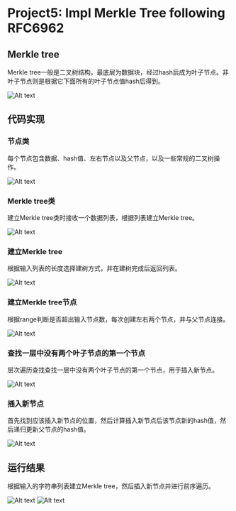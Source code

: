 # Project5: Impl Merkle Tree following RFC6962

## Merkle tree

Merkle tree一般是二叉树结构，最底层为数据块，经过hash后成为叶子节点。非叶子节点则是根据它下面所有的叶子节点值hash后得到。

![Alt text](1.png)

## 代码实现

### 节点类

每个节点包含数据、hash值、左右节点以及父节点，以及一些常规的二叉树操作。

![Alt text](2.png)

### Merkle tree类

建立Merkle tree类时接收一个数据列表，根据列表建立Merkle tree。

![Alt text](3.png)

### 建立Merkle tree

根据输入列表的长度选择建树方式，并在建树完成后返回列表。

![Alt text](4.png)

### 建立Merkle tree节点

根据range判断是否超出输入节点数，每次创建左右两个节点，并与父节点连接。

![Alt text](5.png)

### 查找一层中没有两个叶子节点的第一个节点

层次遍历查找查找一层中没有两个叶子节点的第一个节点，用于插入新节点。

![Alt text](6.png)

### 插入新节点

首先找到应该插入新节点的位置，然后计算插入新节点后该节点新的hash值，然后递归更新父节点的hash值。

![Alt text](7.png)

## 运行结果

根据输入的字符串列表建立Merkle tree，然后插入新节点并进行前序遍历。

![Alt text](8.png)
![Alt text](9.png)
